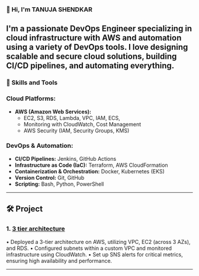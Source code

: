 ### 👋 Hi, I'm TANUJA SHENDKAR

I'm a passionate **DevOps Engineer** specializing in cloud infrastructure with **AWS** and automation using a variety of DevOps tools. 
I love designing scalable and secure cloud solutions, building CI/CD pipelines, and automating everything.
---

### 🚀 Skills and Tools
### Cloud Platforms:
- **AWS (Amazon Web Services):**
  - EC2, S3, RDS, Lambda, VPC, IAM, ECS,
  - Monitoring with CloudWatch, Cost Management
  - AWS Security (IAM, Security Groups, KMS)
  
### DevOps & Automation:
- **CI/CD Pipelines:** Jenkins, GitHub Actions
- **Infrastructure as Code (IaC):** Terraform, AWS CloudFormation
- **Containerization & Orchestration:** Docker, Kubernetes (EKS)
- **Version Control:** Git, GitHub
- **Scripting:** Bash, Python, PowerShell

---

## 🛠️ Project
### 1. [3 tier architecture](https://github.com/Tanuja-0202/Three-tier.git)
  •	Deployed a 3-tier architecture on AWS, utilizing VPC, EC2 (across 3 AZs), and RDS.
•	Configured subnets within a custom VPC and monitored infrastructure using CloudWatch.
•	Set up SNS alerts for critical metrics, ensuring high availability and performance.

---





